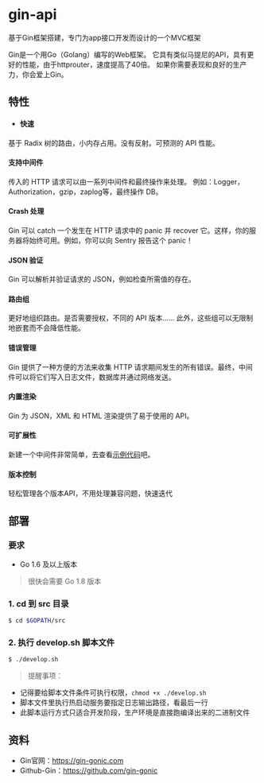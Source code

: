 # gin-api
基于Gin框架搭建，专门为app接口开发而设计的一个MVC框架

Gin是一个用Go（Golang）编写的Web框架。
它具有类似马提尼的API，具有更好的性能，由于httprouter，速度提高了40倍。
如果你需要表现和良好的生产力，你会爱上Gin。

## 特性
- #### 快速
基于 Radix 树的路由，小内存占用。没有反射。可预测的 API 性能。
#### 支持中间件
传入的 HTTP 请求可以由一系列中间件和最终操作来处理。 例如：Logger，Authorization，gzip，zaplog等，最终操作 DB。
#### Crash 处理
Gin 可以 catch 一个发生在 HTTP 请求中的 panic 并 recover 它。这样，你的服务器将始终可用。例如，你可以向 Sentry 报告这个 panic！
#### JSON 验证
Gin 可以解析并验证请求的 JSON，例如检查所需值的存在。
#### 路由组
更好地组织路由。是否需要授权，不同的 API 版本…… 此外，这些组可以无限制地嵌套而不会降低性能。
#### 错误管理
Gin 提供了一种方便的方法来收集 HTTP 请求期间发生的所有错误。最终，中间件可以将它们写入日志文件，数据库并通过网络发送。
#### 内置渲染
Gin 为 JSON，XML 和 HTML 渲染提供了易于使用的 API。
#### 可扩展性
新建一个中间件非常简单，去查看[示例代码](https://gin-gonic.com/zh-cn/docs/examples/using-middleware/)吧。
#### 版本控制
轻松管理各个版本API，不用处理兼容问题，快速迭代

## 部署

### 要求
- Go 1.6 及以上版本
> 很快会需要 Go 1.8 版本

### 1. cd 到 src 目录
```bash
$ cd $GOPATH/src
```

### 2. 执行 develop.sh 脚本文件
```bash
$ ./develop.sh
```

> 提醒事项：
- 记得要给脚本文件条件可执行权限，`chmod +x ./develop.sh`
- 脚本文件里执行热启动服务要指定日志输出路径，看最后一行
- 此脚本运行方式只适合开发阶段，生产环境是直接跑编译出来的二进制文件

## 资料
- Gin官网：https://gin-gonic.com
- Github-Gin：https://github.com/gin-gonic
